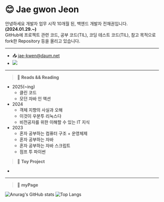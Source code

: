    
# 😊 Jae gwon Jeon 

안녕하세요 개발자 업무 시작 10개월 된, 백엔드 개발자 전재권입니다. **(2024.01.29.~)** <br/>
GitHub에 프로젝트 관련 코드, 공부 코드(TIL), 코딩 테스트 코드(TIL), 참고 목적으로 fork한 Repository 등을 올리고 있습니다.<br/>

* * *

* 📤 jae-kwen@daum.net
*  <a href="https://gw-sheep.tistory.com/"><img src="https://img.shields.io/badge/Tistory-000000?style=flat&logo=Tistory&logoColor=white"/></a>&nbsp;<br/>

* * *

<!--
   * JAVA
      * 이펙티브 자바
      * 기본기가 탄탄한 자바 개발자
      * 개발자가 반드시 알아야 할 자바 성능 튜닝 이야기
      * 자바 최적화
   * Kotlin
      * Kotlin in Action
   * Spring
      * 스프링으로 시작하는 리액티브 프로그래밍
      * 스프링 시큐리티 인 액션
      * 자바 ORM 표준 JPA 프로그래밍
   * DB
      * 친절한 SQL 튜닝
      * SQL 전문가 가이드
   * Network / Infra
      * NGINX 쿡북
      * 
   * CS
      * 소프트웨어 아키텍처 101
      * 클린 아키텍처
      * 코드 밖 커뮤니케이션
      * GoF의 디자인 패턴 (-> 강의로 대체)
      * 테스트 주도 개발
      * 리팩터링(2판)   
   > 📝 **Writes && Writing**
      
-->

> 📖 **Reads && Reading**
* 2025(~ing)
   * 클린 코드
   * 모던 자바 인 액션
* 2024
   * 객체 지향의 사실과 오해
   * 이것이 우분투 리눅스다
   * 비전공자를 위한 이해할 수 있는 IT 지식
* 2023
   * 혼자 공부하는 컴퓨터 구조 + 운영체제
   * 혼자 공부하는 자바
   * 혼자 공부하는 자바 스크립트
   * 점프 투 파이썬

> 📝 **Toy Project**
   * 

<!--

> 📖 **Studying (lecture)**
* 2025(~ing)
   * 인프런
      * JPA(김영한쌤) - 활용1
      * Spring(김영한쌤) - DB 2편
      * JAVA(김영한쌤) - 고급 2편
      * AWS(SungminKim) - 입문
      * Docker(데브위키) - 개발자를 위한 쉬운 도커
      * Jenkins(DowonLee) - CI/CD Pipeline 구축
      * 네트워크(널널한개발자) - 응용
* 2023-2024
   * 인프런
      * JPA(김영한쌤) - 기본 
      * Spring(김영한쌤) - 입문, 기본, Http, MVC 1편, MVC 1편, DB 1편
      * JAVA(김영한쌤) - 입문, 기본, 중급 1편, 중급 2편, 고급 1편
      * JAVA(나도코딩) - 기본
      * 네트워크(널널한개발자) - 기초
      * JS(장기효) - 입문
      * JWT(정은구) - Tutorial
   * Youtube
      * 컴퓨터구조+운영체제(강민철) - 혼자 공부하는 컴퓨터구조 + 운영체제

-->

* * *

> 🔭 **myPage** <br/>

![Anurag's GitHub stats](https://github-readme-stats.vercel.app/api?username=gwsheep&show_icons=true&theme=vue) 
![Top Langs](https://github-readme-stats.vercel.app/api/top-langs/?username=gwsheep&layout=compact&theme=vue)





 
<!--

**버튼 참고 사이트 https://simpleicons.org/
**gwsheep/gwsheep** is a ✨ _special_ ✨ repository because its `README.md` (this file) appears on your GitHub profile.
** https://docs.github.com/en 참고사이트

**마크다운 참고 페이지
**https://gist.github.com/ihoneymon/652be052a0727ad59601

Here are some ideas to get you started:

- 🔭 I’m currently working on ...
- 🌱 I’m currently learning ...
- 👯 I’m looking to collaborate on ...
- 🤔 I’m looking for help with ...
- 💬 Ask me about ...
- 📫 How to reach me: ...
- 😄 Pronouns: ...
- ⚡ Fun fact: ...

-->

<!--
<div align="center">
<img src="https://capsule-render.vercel.app/api?type=rect&color=auto&height=120&text=전재권%20GitHub&animation=fadeIn&fontColor=ffffff&fontSize=60" />
</div>
<br/>
-->

<!--
[![Hits](https://hits.seeyoufarm.com/api/count/incr/badge.svg?url=https%3A%2F%2Fgithub.com%2Fgwsheep%2Fhit-counter&count_bg=%233945C4&title_bg=%23555555&icon=github.svg&icon=&icon_color=%23E7E7E7&title=GitHub&edge_flat=false)](https://hits.seeyoufarm.com)<br/>
-->
